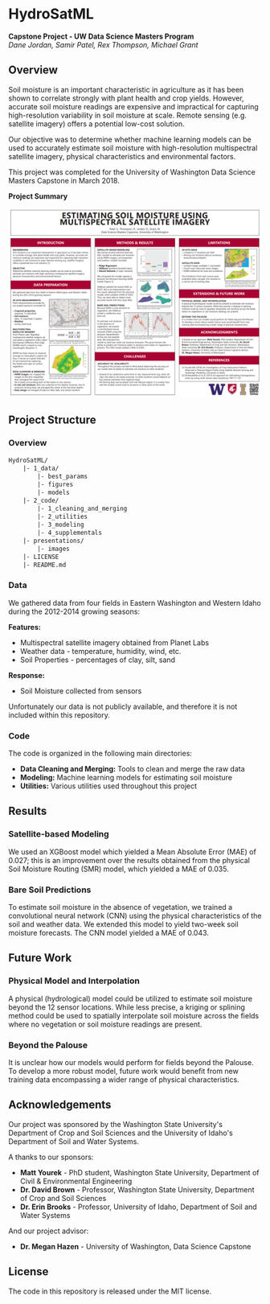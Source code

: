 # HydroSatML
**Capstone Project - UW Data Science Masters Program**  
*Dane Jordan, Samir Patel, Rex Thompson, Michael Grant*

## Overview

Soil moisture is an important characteristic in agriculture as it has been shown to correlate strongly with plant health and crop yields. However, accurate soil moisture readings are expensive and impractical for capturing high-resolution variability in soil moisture at scale. Remote sensing (e.g. satellite imagery) offers a potential low-cost solution.

Our objective was to determine whether machine learning models can be used to accurately estimate soil moisture with high-resolution multispectral satellite imagery, physical characteristics and environmental factors.

This project was completed for the University of Washington Data Science Masters Capstone in March 2018.

**Project Summary**

![Alt text](/presentations/images/MSDS_Capstone_Poster_FINAL.png "Final Poster")

## Project Structure

### Overview

```
HydroSatML/
    |- 1_data/
        |- best_params
        |- figures
        |- models
    |- 2_code/
        |- 1_cleaning_and_merging
        |- 2_utilities
        |- 3_modeling
        |- 4_supplementals
    |- presentations/
        |- images
    |- LICENSE
    |- README.md
```

### Data

We gathered data from four fields in Eastern Washington and Western Idaho during the 2012-2014 growing seasons:

**Features:**
 * Multispectral satellite imagery obtained from Planet Labs
 * Weather data - temperature, humidity, wind, etc.
 * Soil Properties - percentages of clay, silt, sand

**Response:**
 * Soil Moisture collected from sensors

Unfortunately our data is not publicly available, and therefore it is not included within this repository.

### Code

The code is organized in the following main directories:

* **Data Cleaning and Merging:** Tools to clean and merge the raw data
* **Modeling:** Machine learning models for estimating soil moisture
* **Utilities:** Various utilities used throughout this project

## Results

### Satellite-based Modeling

We used an XGBoost model which yielded a Mean Absolute Error (MAE) of 0.027; this is an improvement over the results obtained from the physical Soil Moisture Routing (SMR) model, which yielded a MAE of 0.035.

### Bare Soil Predictions
To estimate soil moisture in the absence of vegetation, we trained a convolutional neural
network (CNN) using the physical characteristics of the soil and weather data. We extended this
model to yield two-week soil moisture forecasts. The CNN model yielded a MAE of 0.043.

## Future Work

### Physical Model and Interpolation

A physical (hydrological) model could be utilized to estimate soil moisture beyond the 12 sensor locations. While less precise, a kriging or splining method could be used to spatially interpolate soil moisture across the fields where no vegetation or soil moisture readings are present.

### Beyond the Palouse

It is unclear how our models would perform for fields beyond the Palouse. To develop a more robust model, future work would benefit from new training data encompassing a wider range of physical characteristics.

## Acknowledgements

Our project was sponsored by the Washington State University's Department of Crop and Soil Sciences and the University of Idaho's Department of Soil and Water Systems.

A thanks to our sponsors:

- **Matt Yourek** - PhD student, Washington State University, Department of Civil & Environmental Engineering
- **Dr. David Brown** - Professor, Washington State University, Department of Crop and Soil Sciences
- **Dr. Erin Brooks** - Professor, University of Idaho, Department of Soil and Water Systems  

And our project advisor:
- **Dr. Megan Hazen** - University of Washington, Data Science Capstone

## License

The code in this repository is released under the MIT license.